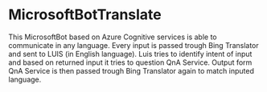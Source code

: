 # MicrosoftBotTranslate
This MicrosoftBot based on Azure Cognitive services is able to communicate in any language.
Every input is passed trough Bing Translator and sent to LUIS (in English language). Luis tries to identify intent of input and based on returned input it tries to question QnA Service. Output form QnA Service is then passed trough Bing Translator again to match inputed language.
